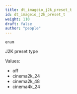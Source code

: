 ```yaml
---
title: dt_imageio_j2k_preset_t
id: dt_imageio_j2k_preset_t
weight: 110
draft: false
author: "people"
---
```


`enum`

J2K preset type

Values:

* off
* cinema2k_24
* cinema2k_48
* cinema4k_24

